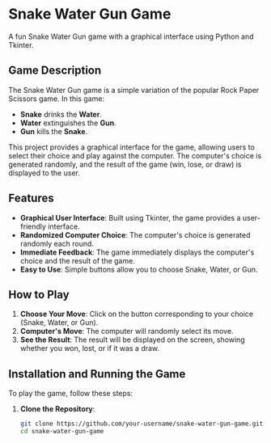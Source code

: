 # Snake Water Gun Game

A fun Snake Water Gun game with a graphical interface using Python and Tkinter.

## Game Description

The Snake Water Gun game is a simple variation of the popular Rock Paper Scissors game. In this game:
- **Snake** drinks the **Water**.
- **Water** extinguishes the **Gun**.
- **Gun** kills the **Snake**.

This project provides a graphical interface for the game, allowing users to select their choice and play against the computer. The computer's choice is generated randomly, and the result of the game (win, lose, or draw) is displayed to the user.

## Features

- **Graphical User Interface**: Built using Tkinter, the game provides a user-friendly interface.
- **Randomized Computer Choice**: The computer's choice is generated randomly each round.
- **Immediate Feedback**: The game immediately displays the computer's choice and the result of the game.
- **Easy to Use**: Simple buttons allow you to choose Snake, Water, or Gun.

## How to Play

1. **Choose Your Move**: Click on the button corresponding to your choice (Snake, Water, or Gun).
2. **Computer's Move**: The computer will randomly select its move.
3. **See the Result**: The result will be displayed on the screen, showing whether you won, lost, or if it was a draw.

## Installation and Running the Game

To play the game, follow these steps:

1. **Clone the Repository**:
   ```bash
   git clone https://github.com/your-username/snake-water-gun-game.git
   cd snake-water-gun-game
